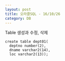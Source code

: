 ```yaml
---
layout: post
title: 오라클SQL - 16/10/26
category: DB
---
```


Table 생성과 수정, 삭제
```
create table dept01(
  deptno number(2),
  dname varchar2(14),
  loc varchar2(13));
```
